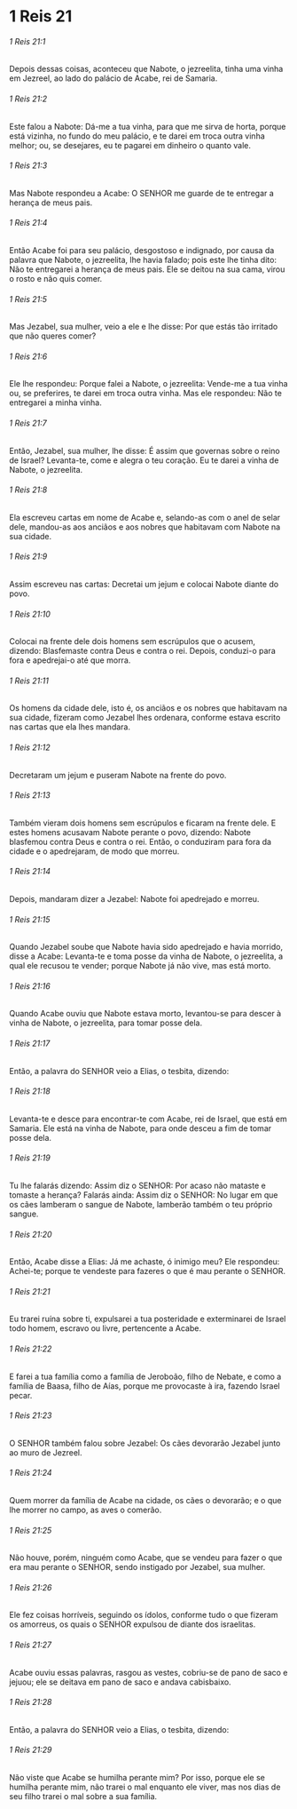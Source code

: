 # 1 Reis 21

###### 1 Reis 21:1

Depois dessas coisas, aconteceu que Nabote, o jezreelita, tinha uma vinha em Jezreel, ao lado do palácio de Acabe, rei de Samaria.

###### 1 Reis 21:2

Este falou a Nabote: Dá-me a tua vinha, para que me sirva de horta, porque está vizinha, no fundo do meu palácio, e te darei em troca outra vinha melhor; ou, se desejares, eu te pagarei em dinheiro o quanto vale.

###### 1 Reis 21:3

Mas Nabote respondeu a Acabe: O SENHOR me guarde de te entregar a herança de meus pais.

###### 1 Reis 21:4

Então Acabe foi para seu palácio, desgostoso e indignado, por causa da palavra que Nabote, o jezreelita, lhe havia falado; pois este lhe tinha dito: Não te entregarei a herança de meus pais. Ele se deitou na sua cama, virou o rosto e não quis comer.

###### 1 Reis 21:5

Mas Jezabel, sua mulher, veio a ele e lhe disse: Por que estás tão irritado que não queres comer?

###### 1 Reis 21:6

Ele lhe respondeu: Porque falei a Nabote, o jezreelita: Vende-me a tua vinha ou, se preferires, te darei em troca outra vinha. Mas ele respondeu: Não te entregarei a minha vinha.

###### 1 Reis 21:7

Então, Jezabel, sua mulher, lhe disse: É assim que governas sobre o reino de Israel? Levanta-te, come e alegra o teu coração. Eu te darei a vinha de Nabote, o jezreelita.

###### 1 Reis 21:8

Ela escreveu cartas em nome de Acabe e, selando-as com o anel de selar dele, mandou-as aos anciãos e aos nobres que habitavam com Nabote na sua cidade.

###### 1 Reis 21:9

Assim escreveu nas cartas: Decretai um jejum e colocai Nabote diante do povo.

###### 1 Reis 21:10

Colocai na frente dele dois homens sem escrúpulos que o acusem, dizendo: Blasfemaste contra Deus e contra o rei. Depois, conduzi-o para fora e apedrejai-o até que morra.

###### 1 Reis 21:11

Os homens da cidade dele, isto é, os anciãos e os nobres que habitavam na sua cidade, fizeram como Jezabel lhes ordenara, conforme estava escrito nas cartas que ela lhes mandara.

###### 1 Reis 21:12

Decretaram um jejum e puseram Nabote na frente do povo.

###### 1 Reis 21:13

Também vieram dois homens sem escrúpulos e ficaram na frente dele. E estes homens acusavam Nabote perante o povo, dizendo: Nabote blasfemou contra Deus e contra o rei. Então, o conduziram para fora da cidade e o apedrejaram, de modo que morreu.

###### 1 Reis 21:14

Depois, mandaram dizer a Jezabel: Nabote foi apedrejado e morreu.

###### 1 Reis 21:15

Quando Jezabel soube que Nabote havia sido apedrejado e havia morrido, disse a Acabe: Levanta-te e toma posse da vinha de Nabote, o jezreelita, a qual ele recusou te vender; porque Nabote já não vive, mas está morto.

###### 1 Reis 21:16

Quando Acabe ouviu que Nabote estava morto, levantou-se para descer à vinha de Nabote, o jezreelita, para tomar posse dela.

###### 1 Reis 21:17

Então, a palavra do SENHOR veio a Elias, o tesbita, dizendo:

###### 1 Reis 21:18

Levanta-te e desce para encontrar-te com Acabe, rei de Israel, que está em Samaria. Ele está na vinha de Nabote, para onde desceu a fim de tomar posse dela.

###### 1 Reis 21:19

Tu lhe falarás dizendo: Assim diz o SENHOR: Por acaso não mataste e tomaste a herança? Falarás ainda: Assim diz o SENHOR: No lugar em que os cães lamberam o sangue de Nabote, lamberão também o teu próprio sangue.

###### 1 Reis 21:20

Então, Acabe disse a Elias: Já me achaste, ó inimigo meu? Ele respondeu: Achei-te; porque te vendeste para fazeres o que é mau perante o SENHOR.

###### 1 Reis 21:21

Eu trarei ruína sobre ti, expulsarei a tua posteridade e exterminarei de Israel todo homem, escravo ou livre, pertencente a Acabe.

###### 1 Reis 21:22

E farei a tua família como a família de Jeroboão, filho de Nebate, e como a família de Baasa, filho de Aías, porque me provocaste à ira, fazendo Israel pecar.

###### 1 Reis 21:23

O SENHOR também falou sobre Jezabel: Os cães devorarão Jezabel junto ao muro de Jezreel.

###### 1 Reis 21:24

Quem morrer da família de Acabe na cidade, os cães o devorarão; e o que lhe morrer no campo, as aves o comerão.

###### 1 Reis 21:25

Não houve, porém, ninguém como Acabe, que se vendeu para fazer o que era mau perante o SENHOR, sendo instigado por Jezabel, sua mulher.

###### 1 Reis 21:26

Ele fez coisas horríveis, seguindo os ídolos, conforme tudo o que fizeram os amorreus, os quais o SENHOR expulsou de diante dos israelitas.

###### 1 Reis 21:27

Acabe ouviu essas palavras, rasgou as vestes, cobriu-se de pano de saco e jejuou; ele se deitava em pano de saco e andava cabisbaixo.

###### 1 Reis 21:28

Então, a palavra do SENHOR veio a Elias, o tesbita, dizendo:

###### 1 Reis 21:29

Não viste que Acabe se humilha perante mim? Por isso, porque ele se humilha perante mim, não trarei o mal enquanto ele viver, mas nos dias de seu filho trarei o mal sobre a sua família.

